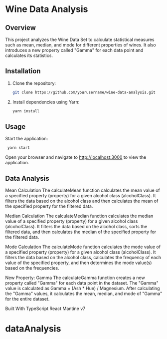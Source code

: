 # Wine Data Analysis

## Overview

This project analyzes the Wine Data Set to calculate statistical measures such as mean, median, and mode for different properties of wines. It also introduces a new property called "Gamma" for each data point and calculates its statistics.

## Installation

1. Clone the repository:

   ```bash
   git clone https://github.com/yourusername/wine-data-analysis.git
   ```

2. Install dependencies using Yarn:

   ```bash
   yarn install
   ```

## Usage

Start the application:

```bash
 yarn start
```

Open your browser and navigate to <http://localhost:3000> to view the application.

## Data Analysis

Mean Calculation
The calculateMean function calculates the mean value of a specified property (property) for a given alcohol class (alcoholClass). It filters the data based on the alcohol class and then calculates the mean of the specified property for the filtered data.

Median Calculation
The calculateMedian function calculates the median value of a specified property (property) for a given alcohol class (alcoholClass). It filters the data based on the alcohol class, sorts the filtered data, and then calculates the median of the specified property for the filtered data.

Mode Calculation
The calculateMode function calculates the mode value of a specified property (property) for a given alcohol class (alcoholClass). It filters the data based on the alcohol class, calculates the frequency of each value of the specified property, and then determines the mode value(s) based on the frequencies.

New Property: Gamma
The calculateGamma function creates a new property called "Gamma" for each data point in the dataset. The "Gamma" value is calculated as Gamma = (Ash \* Hue) / Magnesium. After calculating the "Gamma" values, it calculates the mean, median, and mode of "Gamma" for the entire dataset.

Built With
TypeScript
React
Mantine v7
# dataAnalysis
